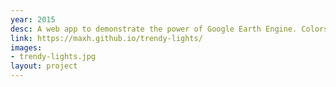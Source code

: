 ```yaml
---
year: 2015
desc: A web app to demonstrate the power of Google Earth Engine. Colors visualize the per-pixel linear trend of nighttime light intensity from 1992 to 2012. Red is positive slope (brightening); blue is negative slope (dimming); green is flat slope and positive intercept (staying lit). Hat tip to Mike Dixon for the visualization parameters. It takes a few seconds to load.
link: https://maxh.github.io/trendy-lights/
images:
- trendy-lights.jpg
layout: project
---
```

